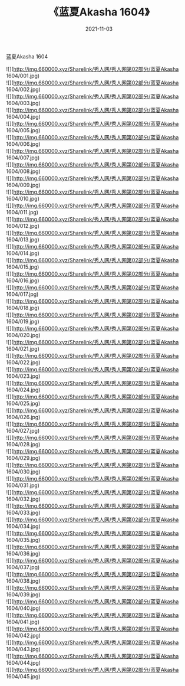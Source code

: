 ﻿---
layout: post
title:  《蓝夏Akasha 1604》
date:   2021-11-03
img: http://img.660000.xyz/Sharelink/秀人网/秀人网第02部分/蓝夏Akasha 1604/000.jpg
categories: [美女, 清纯, 唯美]
---

蓝夏Akasha 1604

  ![](http://img.660000.xyz/Sharelink/秀人网/秀人网第02部分/蓝夏Akasha 1604/001.jpg) <br> ![](http://img.660000.xyz/Sharelink/秀人网/秀人网第02部分/蓝夏Akasha 1604/002.jpg) <br> ![](http://img.660000.xyz/Sharelink/秀人网/秀人网第02部分/蓝夏Akasha 1604/003.jpg) <br> ![](http://img.660000.xyz/Sharelink/秀人网/秀人网第02部分/蓝夏Akasha 1604/004.jpg) <br> ![](http://img.660000.xyz/Sharelink/秀人网/秀人网第02部分/蓝夏Akasha 1604/005.jpg) <br> ![](http://img.660000.xyz/Sharelink/秀人网/秀人网第02部分/蓝夏Akasha 1604/006.jpg) <br> ![](http://img.660000.xyz/Sharelink/秀人网/秀人网第02部分/蓝夏Akasha 1604/007.jpg) <br> ![](http://img.660000.xyz/Sharelink/秀人网/秀人网第02部分/蓝夏Akasha 1604/008.jpg) <br> ![](http://img.660000.xyz/Sharelink/秀人网/秀人网第02部分/蓝夏Akasha 1604/009.jpg) <br> ![](http://img.660000.xyz/Sharelink/秀人网/秀人网第02部分/蓝夏Akasha 1604/010.jpg) <br> ![](http://img.660000.xyz/Sharelink/秀人网/秀人网第02部分/蓝夏Akasha 1604/011.jpg) <br> ![](http://img.660000.xyz/Sharelink/秀人网/秀人网第02部分/蓝夏Akasha 1604/012.jpg) <br> ![](http://img.660000.xyz/Sharelink/秀人网/秀人网第02部分/蓝夏Akasha 1604/013.jpg) <br> ![](http://img.660000.xyz/Sharelink/秀人网/秀人网第02部分/蓝夏Akasha 1604/014.jpg) <br> ![](http://img.660000.xyz/Sharelink/秀人网/秀人网第02部分/蓝夏Akasha 1604/015.jpg) <br> ![](http://img.660000.xyz/Sharelink/秀人网/秀人网第02部分/蓝夏Akasha 1604/016.jpg) <br> ![](http://img.660000.xyz/Sharelink/秀人网/秀人网第02部分/蓝夏Akasha 1604/017.jpg) <br> ![](http://img.660000.xyz/Sharelink/秀人网/秀人网第02部分/蓝夏Akasha 1604/018.jpg) <br> ![](http://img.660000.xyz/Sharelink/秀人网/秀人网第02部分/蓝夏Akasha 1604/019.jpg) <br> ![](http://img.660000.xyz/Sharelink/秀人网/秀人网第02部分/蓝夏Akasha 1604/020.jpg) <br> ![](http://img.660000.xyz/Sharelink/秀人网/秀人网第02部分/蓝夏Akasha 1604/021.jpg) <br> ![](http://img.660000.xyz/Sharelink/秀人网/秀人网第02部分/蓝夏Akasha 1604/022.jpg) <br> ![](http://img.660000.xyz/Sharelink/秀人网/秀人网第02部分/蓝夏Akasha 1604/023.jpg) <br> ![](http://img.660000.xyz/Sharelink/秀人网/秀人网第02部分/蓝夏Akasha 1604/024.jpg) <br> ![](http://img.660000.xyz/Sharelink/秀人网/秀人网第02部分/蓝夏Akasha 1604/025.jpg) <br> ![](http://img.660000.xyz/Sharelink/秀人网/秀人网第02部分/蓝夏Akasha 1604/026.jpg) <br> ![](http://img.660000.xyz/Sharelink/秀人网/秀人网第02部分/蓝夏Akasha 1604/027.jpg) <br> ![](http://img.660000.xyz/Sharelink/秀人网/秀人网第02部分/蓝夏Akasha 1604/028.jpg) <br> ![](http://img.660000.xyz/Sharelink/秀人网/秀人网第02部分/蓝夏Akasha 1604/029.jpg) <br> ![](http://img.660000.xyz/Sharelink/秀人网/秀人网第02部分/蓝夏Akasha 1604/030.jpg) <br> ![](http://img.660000.xyz/Sharelink/秀人网/秀人网第02部分/蓝夏Akasha 1604/031.jpg) <br> ![](http://img.660000.xyz/Sharelink/秀人网/秀人网第02部分/蓝夏Akasha 1604/032.jpg) <br> ![](http://img.660000.xyz/Sharelink/秀人网/秀人网第02部分/蓝夏Akasha 1604/033.jpg) <br> ![](http://img.660000.xyz/Sharelink/秀人网/秀人网第02部分/蓝夏Akasha 1604/034.jpg) <br> ![](http://img.660000.xyz/Sharelink/秀人网/秀人网第02部分/蓝夏Akasha 1604/035.jpg) <br> ![](http://img.660000.xyz/Sharelink/秀人网/秀人网第02部分/蓝夏Akasha 1604/036.jpg) <br> ![](http://img.660000.xyz/Sharelink/秀人网/秀人网第02部分/蓝夏Akasha 1604/037.jpg) <br> ![](http://img.660000.xyz/Sharelink/秀人网/秀人网第02部分/蓝夏Akasha 1604/038.jpg) <br> ![](http://img.660000.xyz/Sharelink/秀人网/秀人网第02部分/蓝夏Akasha 1604/039.jpg) <br> ![](http://img.660000.xyz/Sharelink/秀人网/秀人网第02部分/蓝夏Akasha 1604/040.jpg) <br> ![](http://img.660000.xyz/Sharelink/秀人网/秀人网第02部分/蓝夏Akasha 1604/041.jpg) <br> ![](http://img.660000.xyz/Sharelink/秀人网/秀人网第02部分/蓝夏Akasha 1604/042.jpg) <br> ![](http://img.660000.xyz/Sharelink/秀人网/秀人网第02部分/蓝夏Akasha 1604/043.jpg) <br> ![](http://img.660000.xyz/Sharelink/秀人网/秀人网第02部分/蓝夏Akasha 1604/044.jpg) <br> ![](http://img.660000.xyz/Sharelink/秀人网/秀人网第02部分/蓝夏Akasha 1604/045.jpg) <br>